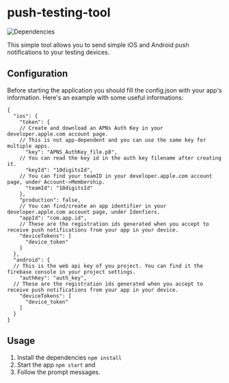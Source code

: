 # push-testing-tool
![Dependencies](https://david-dm.org/membersheep/push-testing-tool.svg)

This simple tool allows you to send simple iOS and Android push notifications to your testing devices.
## Configuration
Before starting the application you should fill the config.json with your app's information. Here's an example with some useful informations:
```
{
  "ios": {
    "token": {
    // Create and download an APNs Auth Key in your developer.apple.com account page.
    // This is not app-dependent and you can use the same key for multiple apps.
      "key": "APNS_AuthKey_file.p8",
    // You can read the key id in the auth key filename after creating it.
      "keyId": "10digitsId",
    // You can find your teamID in your developer.apple.com account page, under Account->Membership.
      "teamId": "10digitsId"
    },
    "production": false,
    // You can find/create an app identifier in your developer.apple.com account page, under Idenfiers.
    "appId": "com.app.id",
    // These are the registration ids generated when you accept to receive push notifications from your app in your device.
    "deviceTokens": [
      "device_token"
    ]
  },
  "android": {
  // This is the web api key of you project. You can find it the firebase console in your project settings.
    "authKey": "auth_key",
  // These are the registration ids generated when you accept to receive push notifications from your app in your device.
    "deviceTokens": [
      "device_token"
    ]
  }
}
```
## Usage
1. Install the dependencies ```npm install```
2. Start the app ```npm start``` and
3. Follow the prompt messages.
